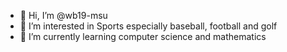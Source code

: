 - 👋 Hi, I’m @wb19-msu
- 👀 I’m interested in Sports especially baseball, football and golf
- 🌱 I’m currently learning computer science and mathematics


<!---
wb19-msu/wb19-msu is a ✨ special ✨ repository because its `README.md` (this file) appears on your GitHub profile.
You can click the Preview link to take a look at your changes.
--->
